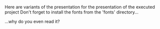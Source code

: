 Here are variants of the presentation for the presentation of the executed project Don't forget to install the fonts from the 'fonts' directory...

...why do you even read it?
